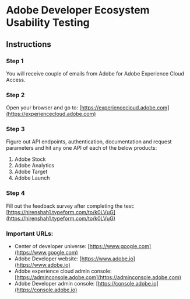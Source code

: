 # Adobe Developer Ecosystem Usability Testing

## Instructions

### Step 1
You will receive couple of emails from Adobe for Adobe Experience Cloud Access.

### Step 2
Open your browser and go to: [https://experiencecloud.adobe.com](https://experiencecloud.adobe.com)

### Step 3
Figure out API endpoints, authentication, documentation and request parameters and hit any one API of each of the below products:
1.  Adobe Stock
2.  Adobe Analytics
3.  Adobe Target
4.  Adobe Launch


### Step 4
Fill out the feedback survey after completing the test: [https://hirenshah1.typeform.com/to/k0LVuG](https://hirenshah1.typeform.com/to/k0LVuG)

### Important URLs:

*   Center of developer universe: [https://www.google.com](https://www.google.com)
*   Adobe Developer website: [https://www.adobe.io](https://www.adobe.io)
*   Adobe experience cloud admin console: [https://adminconsole.adobe.com](https://adminconsole.adobe.com)
*   Adobe Developer admin console: [https://console.adobe.io](https://console.adobe.io)
